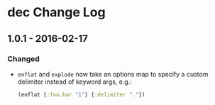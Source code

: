 # dec Change Log

## 1.0.1 - 2016-02-17

### Changed

- `enflat` and `explode` now take an options map to specify a custom delimiter
  instead of keyword args, e.g.:

  ```clojure
  (enflat {:foo.bar "1"} {:delimiter "."})
  ```
